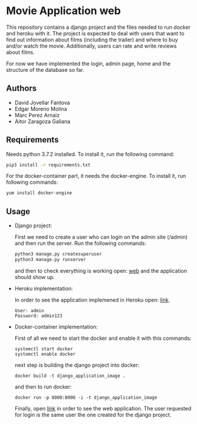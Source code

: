 
# Movie Application web
This repository contains a django project and the files needed to run docker and heroku with it. The project is expected to deal with users that want to find out information about films (including the trailer) and where to buy and/or watch the movie. Additionally, users can rate and write reviews about films.

For now we have implemented the login, admin page, home and the structure of the database so far.

## Authors
- David Jovellar Fantova
- Edgar Moreno Molina
- Marc Perez Arnaiz
- Aitor Zaragoza Galiana


## Requirements
Needs python 3.7.2 installed. To install it, run the following command:
```bash
pip3 install -r requirements.txt  
```
For the docker-container part, it needs the docker-engine. To install it, run following commands:
```bash
yum install docker-engine  
```
## Usage

- Django project: 

	First we need to create a user who can login on the admin site (/admin) and then run the server. Run the following commands:
	
	```bash
	python3 manage.py createsuperuser
	python3 manage.py runserver 
	```
	and then to check everything is working open: [web](http://127.0.0.1:8000/login) and the application should show up.
	
	
- Heroku implementation:

	In order to see the application implemened in Heroku open: [link](https://movieappwebproject.herokuapp.com/login).
	````
	User: admin	
	Password: admin123
	````

- Docker-container implementation:

	First of all we need to start the docker and enable it with this commands:
	```
	systemctl start docker
	systemctl enable docker
	```
	next step is building the django project into docker:
	```
	docker build -t django_application_image .
	```
	
	and then to run docker:
	```
	docker run -p 8000:8000 -i -t django_application_image
	```
	
	Finally, open [link](http://0.0.0.0:8000/login) in order to see the web application. The user requested for login is the same user the one created for the django project.

